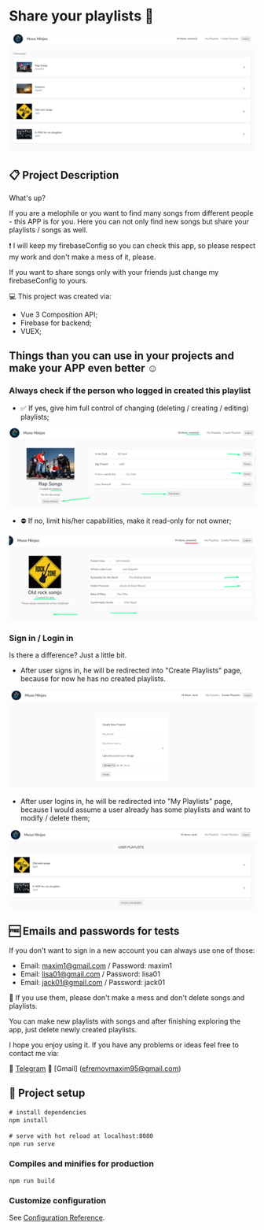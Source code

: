 # Share your playlists 🎵

![main-picture](git_images/main.jpg)

## 📋 Project Description

What's up?

If you are a melophile or you want to find many songs from different people - this APP is for you.
Here you can not only find new songs but share your playlists / songs as well.

❗ I will keep my firebaseConfig so you can check this app, so please respect my work and don't make a mess of it, please.

If you want to share songs only with your friends just change my firebaseConfig to yours.

💻 This project was created via:

- Vue 3 Composition API;
- Firebase for backend;
- VUEX;

## Things than you can use in your projects and make your APP even better ☺️

### Always check if the person who logged in created this playlist

- ✅ If yes, give him full control of changing (deleting / creating / editing) playlists;

![owner-example](git_images/owner.jpg)

- ⛔ If no, limit his/her capabilities, make it read-only for not owner;

![not-owner-example](git_images/not-owner.jpg)

### Sign in / Login in

Is there a difference? Just a little bit.

- After user signs in, he will be redirected into "Create Playlists" page, because for now he has no created playlists.

![after-sign-in](git_images/after-sing-in.jpg)

- After user logins in, he will be redirected into "My Playlists" page, because I would assume a user already has some playlists and want to modify / delete them;

![after-login-in](git_images/after-login-in.jpg)

## 🆓 Emails and passwords for tests

If you don't want to sign in a new account you can always use one of those:

- Email: maxim1@gmail.com / Password: maxim1
- Email: lisa01@gmail.com / Password: lisa01
- Email: jack01@gmail.com / Password: jack01

🙏 If you use them, please don't make a mess and don't delete songs and playlists.

You can make new playlists with songs and after finishing exploring the app, just delete newly created playlists.

I hope you enjoy using it. If you have any problems or ideas feel free to contact me via:

📱 [Telegram](https://t.me/mackseam)
📧 [Gmail] (efremovmaxim95@gmail.com)

## 🚀 Project setup

```
# install dependencies
npm install

# serve with hot reload at localhost:8080
npm run serve
```

### Compiles and minifies for production

```
npm run build
```

### Customize configuration

See [Configuration Reference](https://cli.vuejs.org/config/).
